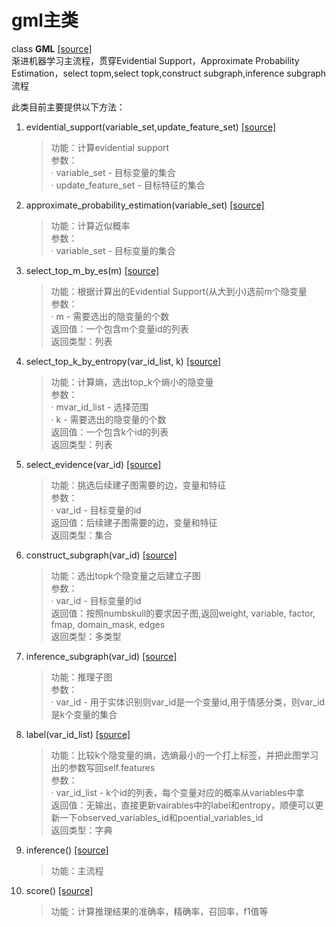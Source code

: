 # gml主类

class **GML** [[source]](../gml.py)         
渐进机器学习主流程，贯穿Evidential Support，Approximate Probability Estimation，select topm,select topk,construct subgraph,inference subgraph流程   


此类目前主要提供以下方法：  
 
1. evidential_support(variable_set,update_feature_set) [[source]](../gml.py)            

    >功能：计算evidential support  
    >参数：  
    > · variable_set - 目标变量的集合    
    > · update_feature_set - 目标特征的集合    

2. approximate_probability_estimation(variable_set) [[source]](../gml.py)            

    >功能：计算近似概率  
    >参数：  
    > · variable_set - 目标变量的集合      

3. select_top_m_by_es(m) [[source]](../gml.py)            

    >功能：根据计算出的Evidential Support(从大到小)选前m个隐变量  
    >参数：  
    > · m - 需要选出的隐变量的个数      
    >返回值：一个包含m个变量id的列表  
    >返回类型：列表

4. select_top_k_by_entropy(var_id_list, k) [[source]](../gml.py)            

    >功能：计算熵，选出top_k个熵小的隐变量  
    >参数：  
    > · mvar_id_list - 选择范围      
    > · k - 需要选出的隐变量的个数      
    >返回值：一个包含k个id的列表  
    >返回类型：列表

5. select_evidence(var_id) [[source]](../gml.py)            

    >功能：挑选后续建子图需要的边，变量和特征  
    >参数：  
    > · var_id - 目标变量的id    
    >返回值：后续建子图需要的边，变量和特征  
    >返回类型：集合

6. construct_subgraph(var_id) [[source]](../gml.py)            

    >功能：选出topk个隐变量之后建立子图  
    >参数：  
    > · var_id - 目标变量的id    
    >返回值：按照numbskull的要求因子图,返回weight, variable, factor, fmap, domain_mask, edges  
    >返回类型：多类型

7. inference_subgraph(var_id) [[source]](../gml.py)            

    >功能：推理子图  
    >参数：  
    > · var_id - 用于实体识别则var_id是一个变量id,用于情感分类，则var_id是k个变量的集合    

8. label(var_id_list) [[source]](../gml.py)            

    >功能：比较k个隐变量的熵，选熵最小的一个打上标签，并把此图学习出的参数写回self.features  
    >参数：  
    > · var_id_list - k个id的列表，每个变量对应的概率从variables中拿    
    >返回值：无输出，直接更新vairables中的label和entropy，顺便可以更新一下observed_variables_id和poential_variables_id  
    >返回类型：字典

9. inference() [[source]](../gml.py)            

    >功能：主流程    

10. score() [[source]](../gml.py)            

    >功能：计算推理结果的准确率，精确率，召回率，f1值等  
